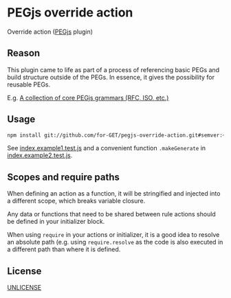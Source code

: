 # PEGjs override action

Override action ([PEGjs](https://github.com/pegjs/pegjs) plugin)


## Reason

This plugin came to life as part of a process of referencing basic PEGs
and build structure outside of the PEGs.
In essence, it gives the possibility for reusable PEGs.

E.g. [A collection of core PEGjs grammars (RFC, ISO, etc.)](https://github.com/for-GET/core-pegjs)


## Usage

```bash
npm install git://github.com/for-GET/pegjs-override-action.git#semver:~0.5
```

See [index.example1.test.js](./index.example1.test.js)
and a convenient function `.makeGenerate` in [index.example2.test.js](./index.example2.test.js).

## Scopes and require paths

When defining an action as a function,
it will be stringified and injected into a different scope,
which breaks variable closure.

Any data or functions that need to be shared between rule actions
should be defined in your initializer block.

When using `require` in your actions or initializer,
it is a good idea to resolve an absolute path
(e.g. using `require.resolve` as the code is also executed in a different path than where it is defined.

## License

[UNLICENSE](LICENSE)

